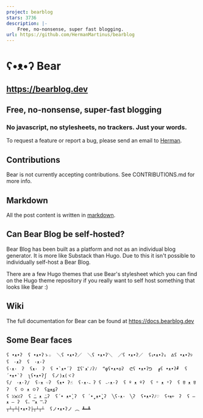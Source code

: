 ```yaml
---
project: bearblog
stars: 3736
description: |-
    Free, no-nonsense, super fast blogging.
url: https://github.com/HermanMartinus/bearblog
---
```


# ʕ•ᴥ•ʔ Bear
## https://bearblog.dev

## Free, no-nonsense, super-fast blogging
### No javascript, no stylesheets, no trackers. Just your words.

To request a feature or report a bug, please send an email to [Herman](https://herman.bearblog.dev/contact/).

## Contributions

Bear is not currently accepting contributions. See CONTRIBUTIONS.md for more info. 

## Markdown
All the post content is written in [markdown](https://herman.bearblog.dev/markdown-cheatsheet/).

## Can Bear Blog be self-hosted? 
Bear Blog has been built as a platform and not as an individual blog generator.
It is more like Substack than Hugo. Due to this it isn't possible to individually self-host a Bear Blog.

There are a few Hugo themes that use Bear's stylesheet which you can find on the Hugo theme repository if you really want to self host something that looks like Bear :)

## Wiki
The full documentation for Bear can be found at https://docs.bearblog.dev

## Some Bear faces

```
ʕ •ᴥ•ʔ  ʕ •ᴥ•ʔゝ☆  ＼ʕ •ᴥ•ʔ／  ＼ʕ •ᴥ•ʔ＼  ／ʕ •ᴥ•ʔ／  ʕง•ᴥ•ʔง  ᕕʕ •ᴥ•ʔ୨  ʕ　·ᴥʔ  ʕ　·ᴥ·ʔ
ʕ·ᴥ·　ʔ  ʕᴥ·　ʔ  ʕ •`ᴥ•´ʔ  Σʕﾟᴥﾟﾉʔﾉ  “φʕ•ᴥ•oʔ  ᕦʕ •ᴥ•ʔᕤ  ┏ʕ •ᴥ•ʔ┛  ʕ´•ᴥ•`ʔ  ʅʕ•ᴥ•ʔʃ  ʕノ)ᴥ(ヾʔ
ʕ/　·ᴥ·ʔ/  ʕ☞ᴥ ☜ʔ  ʕᴥ• ʔ☝  ʕ·ᴥ·˵ ʔ ʕ　˵·ᴥ·ʔ  ʕ º ᴥ ºʔ  ʕ ᵒ ᴥ ᵒʔ  ʕ ꆤ ᴥ ꆤʔ  ʕ ㅇ ᴥ ㅇʔ  ʕ≧ᴥ≦ʔ
ʕ ꈍᴥꈍʔ  ʕ ﹷ ᴥ ﹷʔ  ʕ´• ᴥ•̥`ʔ  ʕ ´•̥̥̥ ᴥ•̥̥̥`ʔ  ╲ʕ·ᴥ·　╲ʔ  ʕ•ᴥ•ʔﾉ♡  ʕ￫ᴥ￩　ʔ  ʕ – ᴥ – ʔ  ʕ˵ ̿ᴥ ̿˵ʔ
┬┴┬┴┤•ᴥ•ʔ├┬┴┬┴  ʕノ•ᴥ•ʔノ ︵ ┻━┻
```

